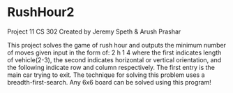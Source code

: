 # RushHour2
Project 11
CS 302
Created by Jeremy Speth & Arush Prashar

This project solves the game of rush hour and outputs the minimum number of moves given input in the form of:
2 h 1 4
where the first indicates length of vehicle(2-3), the second indicates horizontal or vertical orientation, and the following indicate row and column respectively. The first entry is the main car trying to exit.
The technique for solving this problem uses a breadth-first-search. Any 6x6 board can be solved using this program!
